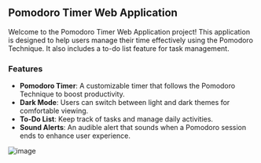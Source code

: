 ## Pomodoro Timer Web Application

Welcome to the Pomodoro Timer Web Application project! This application is designed to help users manage their time effectively using the Pomodoro Technique. It also includes a to-do list feature for task management.

### Features
- **Pomodoro Timer**: A customizable timer that follows the Pomodoro Technique to boost productivity.
- **Dark Mode**: Users can switch between light and dark themes for comfortable viewing.
- **To-Do List**: Keep track of tasks and manage daily activities.
- **Sound Alerts**: An audible alert that sounds when a Pomodoro session ends to enhance user experience.


![image](https://github.com/Niimraa/Pomodoro-Website/assets/133609979/13c0a700-e7e0-4480-ba00-b8e4fd4caf12)
